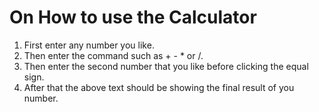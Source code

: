 ﻿# On How to use the Calculator
 
1. First enter any number you like.
2. Then enter the command such as + - * or /.
3. Then enter the second number that you like before clicking the equal sign.
4. After that the above text should be showing the final result of you number.


